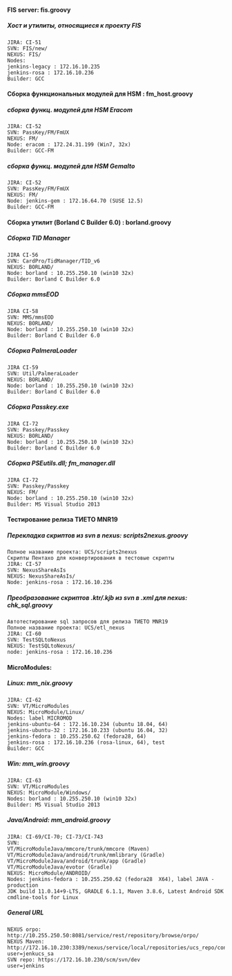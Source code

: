 #### FIS server: fis.groovy
##### Хост и утилиты, относящиеся к проекту FIS
```
JIRA: CI-51
SVN: FIS/new/
NEXUS: FIS/
Nodes:
jenkins-legacy : 172.16.10.235
jenkins-rosa : 172.16.10.236
Builder: GCC
```
#### Сборка функциональных модулей для HSM : fm_host.groovy
##### сборка функц. модулей для HSM Eracom
```
JIRA: CI-52
SVN: PassKey/FM/FmUX
NEXUS: FM/
Node: eracom : 172.24.31.199 (Win7, 32x)
Builder: GCC-FM
```
##### сборка функц. модулей для HSM Gemalto
```
JIRA: CI-52
SVN: PassKey/FM/FmUX
NEXUS: FM/
Node: jenkins-gem : 172.16.64.70 (SUSE 12.5)
Builder: GCC-FM
```
#### Сборка утилит (Borland C Builder 6.0) : borland.groovy
##### Cборка TID Manager
```
JIRA CI-56
SVN: CardPro/TidManager/TID_v6
NEXUS: BORLAND/
Node: borland : 10.255.250.10 (win10 32x)
Builder: Borland C Builder 6.0
```
##### Cборка mmsEOD
```
JIRA CI-58
SVN: MMS/mmsEOD
NEXUS: BORLAND/
Node: borland : 10.255.250.10 (win10 32x)
Builder: Borland C Builder 6.0
```
##### Cборка PalmeraLoader
```
JIRA CI-59
SVN: Util/PalmeraLoader
NEXUS: BORLAND/
Node: borland : 10.255.250.10 (win10 32x)
Builder: Borland C Builder 6.0
```
##### Cборка Passkey.exe
```
JIRA CI-72
SVN: Passkey/Passkey
NEXUS: BORLAND/
Node: borland : 10.255.250.10 (win10 32x)
Builder: Borland C Builder 6.0
```
##### Cборка PSEutils.dll; fm_manager.dll
```
JIRA CI-72
SVN: Passkey/Passkey
NEXUS: FM/
Node: borland : 10.255.250.10 (win10 32x)
Builder: MS Visual Studio 2013
```
#### Тестирование релиза ТИЕТО MNR19
##### Перекладка скриптов из svn в nexus: scripts2nexus.groovy
```
Полное название проекта: UCS/scripts2nexus
Скрипты Пентахо для конвертирования в тестовые скрипты
JIRA: CI-57
SVN: NexusShareAsIs
NEXUS: NexusShareAsIs/
Node: jenkins-rosa : 172.16.10.236
```
##### Преобразование скриптов .ktr/.kjb из svn в .xml для nexus: chk_sql.groovy
```
Автотестирование sql запросов для релиза ТИЕТО MNR19
Полное название проекта: UCS/etl_nexus
JIRA: CI-60
SVN: TestSQLtoNexus
NEXUS: TestSQLtoNexus/
node: jenkins-rosa : 172.16.10.236
```
#### MicroModules: 
##### Linux: mm_nix.groovy
```
JIRA: CI-62
SVN: VT/MicroModules
NEXUS: MicroModule/Linux/
Nodes: label MICROMOD
jenkins-ubuntu-64 : 172.16.10.234 (ubuntu 18.04, 64)
jenkins-ubuntu-32 : 172.16.10.233 (ubuntu 16.04, 32)
jenkins-fedora : 10.255.250.62 (fedora28, 64)
jenkins-rosa : 172.16.10.236 (rosa-linux, 64), test
Builder: GCC
```
##### Win: mm_win.groovy
```
JIRA: CI-63
SVN: VT/MicroModules
NEXUS: MicroModule/Windows/
Nodes: borland : 10.255.250.10 (win10 32x)
Builder: MS Visual Studio 2013
```
##### Java/Android: mm_android.groovy
```
JIRA: CI-69/CI-70; CI-73/CI-743
SVN:
VT/MicroModuleJava/mmcore/trunk/mmcore (Maven)
VT/MicroModuleJava/android/trunk/mmlibrary (Gradle)
VT/MicroModuleJava/android/trunk/app (Gradle)
VT/MicroModuleJava/evotor (Gradle)
NEXUS: MicroModule/ANDROID/
Nodes: jenkins-fedora : 10.255.250.62 (fedora28  X64), label JAVA - production
JDK build 11.0.14+9-LTS, GRADLE 6.1.1, Maven 3.8.6, Latest Android SDK cmdline-tools for Linux
```
##### General URL
```
NEXUS orpo: http://10.255.250.50:8081/service/rest/repository/browse/orpo/
NEXUS Maven: http://172.16.10.230:3389/nexus/service/local/repositories/ucs_repo/content
user=jenkucs_sa
SVN repo: https://172.16.10.230/scm/svn/dev
user=jenkins
```